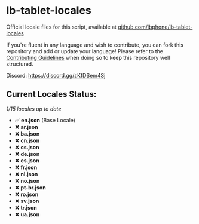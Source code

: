 # lb-tablet-locales
Official locale files for this script, available at [github.com/lbphone/lb-tablet-locales](https://github.com/lbphone/lb-tablet-locales)

If you're fluent in any language and wish to contribute, you can fork this repository and add or update your language!
Please refer to the [Contributing Guidelines](https://github.com/lbphone/lb-tablet-locales/blob/main/CONTRIBUTING.md) when doing so to keep this repository well structured. 

Discord: https://discord.gg/zKfDSem4Sj


## Current Locales Status:
*1/15 locales up to date*
- ✅ **en.json** (Base Locale)
- ❌ **ar.json**
- ❌ **ba.json**
- ❌ **cn.json**
- ❌ **cs.json**
- ❌ **de.json**
- ❌ **es.json**
- ❌ **fr.json**
- ❌ **nl.json**
- ❌ **no.json**
- ❌ **pt-br.json**
- ❌ **ro.json**
- ❌ **sv.json**
- ❌ **tr.json**
- ❌ **ua.json**
<!-- Recap End -->
